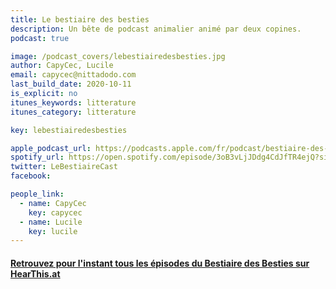 ```yaml
---
title: Le bestiaire des besties
description: Un bête de podcast animalier animé par deux copines.
podcast: true

image: /podcast_covers/lebestiairedesbesties.jpg
author: CapyCec, Lucile
email: capycec@nittadodo.com
last_build_date: 2020-10-11
is_explicit: no
itunes_keywords: litterature
itunes_category: litterature

key: lebestiairedesbesties

apple_podcast_url: https://podcasts.apple.com/fr/podcast/bestiaire-des-besties/id1521171396
spotify_url: https://open.spotify.com/episode/3oB3vLjJDdg4CdJfTR4ejQ?si=nvvdziWOSxqNeksqMZM3qQ
twitter: LeBestiaireCast
facebook:

people_link: 
  - name: CapyCec
    key: capycec
  - name: Lucile
    key: lucile
---
```


<Podcast/>

#### [Retrouvez pour l'instant tous les épisodes du Bestiaire des Besties sur HearThis.at](https://hearthis.at/bestiaire-des-besties/)

